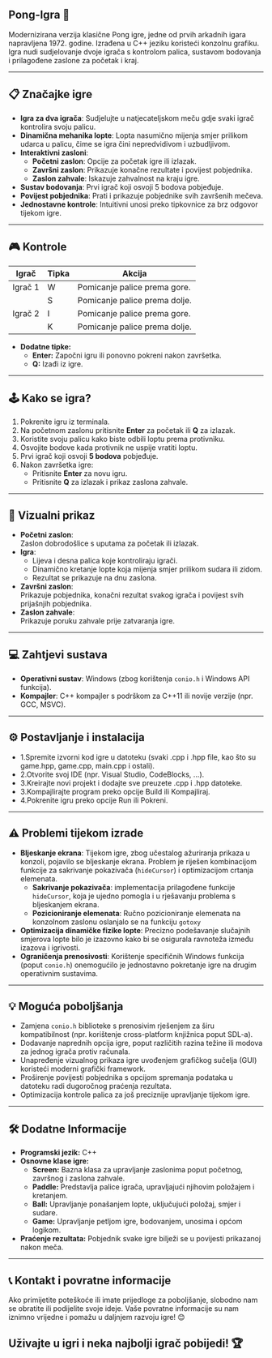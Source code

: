 ## Pong-Igra 🏓
Modernizirana verzija klasične Pong igre, jedne od prvih arkadnih igara napravljena 1972. godine. Izrađena u C++ jeziku koristeći konzolnu grafiku. 
Igra nudi sudjelovanje dvoje igrača s kontrolom palica, sustavom bodovanja i prilagođene zaslone za početak i kraj.

---

## 📋 Značajke igre
- **Igra za dva igrača**: Sudjelujte u natjecateljskom meču gdje svaki igrač kontrolira svoju palicu.
- **Dinamična mehanika lopte**: Lopta nasumično mijenja smjer prilikom udarca u palicu, čime se igra čini nepredvidivom i uzbudljivom.
- **Interaktivni zasloni**:
  - **Početni zaslon**: Opcije za početak igre ili izlazak.
  - **Završni zaslon**: Prikazuje konačne rezultate i povijest pobjednika.
  - **Zaslon zahvale**: Iskazuje zahvalnost na kraju igre.
- **Sustav bodovanja**: Prvi igrač koji osvoji 5 bodova pobjeđuje.
- **Povijest pobjednika**: Prati i prikazuje pobjednike svih završenih mečeva.
- **Jednostavne kontrole**: Intuitivni unosi preko tipkovnice za brz odgovor tijekom igre.

---

## 🎮 Kontrole
| **Igrač** | **Tipka** | **Akcija**                    |
|-----------|-----------|-------------------------------|
| Igrač 1   | W         | Pomicanje palice prema gore.  |
|           | S         | Pomicanje palice prema dolje. |
| Igrač 2   | I         | Pomicanje palice prema gore.  |
|           | K         | Pomicanje palice prema dolje. |

- **Dodatne tipke:**		
	- **Enter:** Započni igru ili ponovno pokreni nakon završetka.
	- **Q:** Izađi iz igre.

---

## 🕹️ Kako se igra?
1. Pokrenite igru iz terminala.
2. Na početnom zaslonu pritisnite **Enter** za početak ili **Q** za izlazak.
3. Koristite svoju palicu kako biste odbili loptu prema protivniku.
4. Osvojite bodove kada protivnik ne uspije vratiti loptu.
5. Prvi igrač koji osvoji **5 bodova** pobjeđuje.
6. Nakon završetka igre:
   - Pritisnite **Enter** za novu igru.
   - Pritisnite **Q** za izlazak i prikaz zaslona zahvale.

---

## 🎨 Vizualni prikaz
- **Početni zaslon**:  
  Zaslon dobrodošlice s uputama za početak ili izlazak.  
- **Igra**:  
  - Lijeva i desna palica koje kontroliraju igrači.  
  - Dinamično kretanje lopte koja mijenja smjer prilikom sudara ili zidom.  
  - Rezultat se prikazuje na dnu zaslona.  
- **Završni zaslon**:  
  Prikazuje pobjednika, konačni rezultat svakog igrača i povijest svih prijašnjih pobjednika.  
- **Zaslon zahvale**:  
  Prikazuje poruku zahvale prije zatvaranja igre.

---

## 💻 Zahtjevi sustava
- **Operativni sustav**: Windows (zbog korištenja `conio.h` i Windows API funkcija).
- **Kompajler**: C++ kompajler s podrškom za C++11 ili novije verzije (npr. GCC, MSVC).

---

## ⚙️ Postavljanje i instalacija
- 1.Spremite izvorni kod igre u datoteku (svaki .cpp i .hpp file, kao što su game.hpp, game.cpp, main.cpp i ostali).
- 2.Otvorite svoj IDE (npr. Visual Studio, CodeBlocks, ...).
- 3.Kreirajte novi projekt i dodajte sve preuzete .cpp i .hpp datoteke.
- 3.Kompajlirajte program preko opcije Build ili Kompajliraj.
- 4.Pokrenite igru preko opcije Run ili Pokreni.

---

## ⚠️ Problemi tijekom izrade  
- **Bljeskanje ekrana**: Tijekom igre, zbog učestalog ažuriranja prikaza u konzoli, pojavilo se bljeskanje ekrana. Problem je riješen kombinacijom funkcije za sakrivanje pokazivača (`hideCursor`) i optimizacijom crtanja elemenata.  
	- **Sakrivanje pokazivača**: implementacija prilagođene funkcije `hideCursor`, koja je ujedno pomogla i u rješavanju problema s bljeskanjem ekrana.  
	- **Pozicioniranje elemenata**: Ručno pozicioniranje elemenata na konzolnom zaslonu oslanjalo se na funkciju `gotoxy`
- **Optimizacija dinamičke fizike lopte**: Precizno podešavanje slučajnih smjerova lopte bilo je izazovno kako bi se osigurala ravnoteža između izazova i igrivosti.  
- **Ograničenja prenosivosti**: Korištenje specifičnih Windows funkcija (poput `conio.h`) onemogućilo je jednostavno pokretanje igre na drugim operativnim sustavima.  

---

## 💡 Moguća poboljšanja  
- Zamjena `conio.h` biblioteke s prenosivim rješenjem za širu kompatibilnost (npr. korištenje cross-platform knjižnica poput SDL-a).  
- Dodavanje naprednih opcija igre, poput različitih razina težine ili modova za jednog igrača protiv računala.  
- Unapređenje vizualnog prikaza igre uvođenjem grafičkog sučelja (GUI) koristeći moderni grafički framework.  
- Proširenje povijesti pobjednika s opcijom spremanja podataka u datoteku radi dugoročnog praćenja rezultata.  
- Optimizacija kontrole palica za još preciznije upravljanje tijekom igre.

---
  
## 🛠️ Dodatne Informacije
- **Programski jezik:** C++
- **Osnovne klase igre:**
	- **Screen:** Bazna klasa za upravljanje zaslonima poput početnog, završnog i zaslona zahvale.
	- **Paddle:** Predstavlja palice igrača, upravljajući njihovim položajem i kretanjem.
	- **Ball:** Upravljanje ponašanjem lopte, uključujući položaj, smjer i sudare.
	- **Game:** Upravljanje petljom igre, bodovanjem, unosima i općom logikom.
- **Praćenje rezultata:** Pobjednik svake igre bilježi se u povijesti prikazanoj nakon meča.

---

## 📞 Kontakt i povratne informacije
Ako primijetite poteškoće ili imate prijedloge za poboljšanje, slobodno nam se obratite ili podijelite svoje ideje. Vaše povratne informacije su nam iznimno vrijedne i pomažu u daljnjem razvoju igre! 😊

## Uživajte u igri i neka najbolji igrač pobijedi! 🏆
